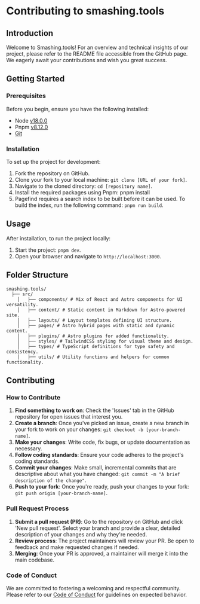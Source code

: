 # Contributing to smashing.tools

## Introduction

Welcome to Smashing.tools! For an overview and technical insights of our project, please refer to the README file accessible from the GitHub page. We eagerly await your contributions and wish you great success.

## Getting Started

### Prerequisites

Before you begin, ensure you have the following installed:
- Node [v18.0.0](https://nodejs.org/en/download/)
- Pnpm [v8.12.0](https://pnpm.io/installation)
- [Git](https://git-scm.com/downloads)


### Installation

To set up the project for development:
1. Fork the repository on GitHub.
2. Clone your fork to your local machine: `git clone [URL of your fork]`.
3. Navigate to the cloned directory: `cd [repository name]`.
4. Install the required packages using Pnpm: pnpm install
5. Pagefind requires a search index to be built before it can be used. To build the index, run the following command: `pnpm run build`.

## Usage

After installation, to run the project locally:
1. Start the project: `pnpm dev`.
2. Open your browser and navigate to `http://localhost:3000`.

## **Folder Structure**

```
smashing.tools/
  ├── src/
    │   ├── components/ # Mix of React and Astro components for UI versatility.
    │   ├── content/ # Static content in Markdown for Astro-powered site.
    │   ├── layouts/ # Layout templates defining UI structure.
    │   ├── pages/ # Astro hybrid pages with static and dynamic content.
    │   ├── plugins/ # Astro plugins for added functionality.
    │   ├── styles/ # TailwindCSS styling for visual theme and design.
    │   ├── types/ # TypeScript definitions for type safety and consistency.
    │   ├── utils/ # Utility functions and helpers for common functionality.
```

## Contributing

### How to Contribute

1. **Find something to work on**: Check the 'Issues' tab in the GitHub repository for open issues that interest you.
2. **Create a branch**: Once you've picked an issue, create a new branch in your fork to work on your changes: `git checkout -b [your-branch-name]`.
3. **Make your changes**: Write code, fix bugs, or update documentation as necessary.
4. **Follow coding standards**: Ensure your code adheres to the project's coding standards.
7. **Commit your changes**: Make small, incremental commits that are descriptive about what you have changed: `git commit -m "A brief description of the change"`.
8. **Push to your fork**: Once you're ready, push your changes to your fork: `git push origin [your-branch-name]`.

### Pull Request Process

1. **Submit a pull request (PR)**: Go to the repository on GitHub and click 'New pull request'. Select your branch and provide a clear, detailed description of your changes and why they're needed.
2. **Review process**: The project maintainers will review your PR. Be open to feedback and make requested changes if needed.
3. **Merging**: Once your PR is approved, a maintainer will merge it into the main codebase.

### Code of Conduct

We are committed to fostering a welcoming and respectful community. Please refer to our [Code of Conduct](https://github.com/smashing-team/smashing.tools/blob/main/CODE_OF_CONDUCT.md) for guidelines on expected behavior.